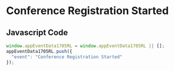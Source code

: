 # Conference Registration Started

### 

## Javascript Code
```js
window.appEventData1705RL = window.appEventData1705RL || [];
appEventData1705RL.push({
  "event": "Conference Registration Started"
});
```




